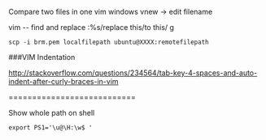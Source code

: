 Compare two files in one vim windows
vnew -> edit filename

vim -- find and replace
:%s/replace this/to this/ g

```
scp -i brm.pem localfilepath ubuntu@XXXX:remotefilepath
```

###VIM Indentation

http://stackoverflow.com/questions/234564/tab-key-4-spaces-and-auto-indent-after-curly-braces-in-vim

===========================

Show whole path on shell

```
export PS1='\u@\H:\w$ '
```
